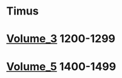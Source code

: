 # Timus

# [Volume_3](https://github.com/ImtiazAhmedAkash/Timus/tree/main/Volume_3) 1200-1299

# [Volume_5](https://github.com/ImtiazAhmedAkash/Timus/tree/main/Volume_5) 1400-1499

